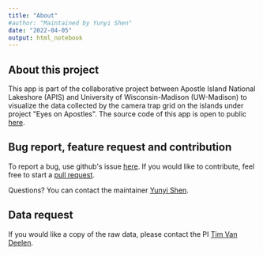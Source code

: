 ```yaml
---
title: "About"
#author: "Maintained by Yunyi Shen"
date: "2022-04-05"
output: html_notebook
---
```


## About this project

This app is part of the collaborative project between Apostle Island National Lakeshore (APIS) and University of Wisconsin-Madison (UW-Madison) to visualize the data collected by the camera trap grid on the islands under project "Eyes on Apostles". The source code of this app is open to public [here](https://github.com/YunyiShen/Eyes-on-Apostles). 

## Bug report, feature request and contribution
To report a bug, use github's issue [here](https://github.com/YunyiShen/Eyes-on-Apostles/issues).
If you would like to contribute, feel free to start a [pull request](https://github.com/YunyiShen/Eyes-on-Apostles/pulls).

Questions? You can contact the maintainer [Yunyi Shen](mailto://yshen99@wisc.edu).

## Data request

If you would like a copy of the raw data, please contact the PI [Tim Van Deelen](mailto://trvandeelen@wisc.edu). 


